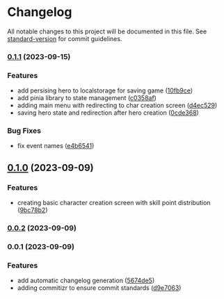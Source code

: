 # Changelog

All notable changes to this project will be documented in this file. See [standard-version](https://github.com/conventional-changelog/standard-version) for commit guidelines.

### [0.1.1](https://github.com/tomaszbawor/padron/compare/v0.1.0...v0.1.1) (2023-09-15)


### Features

* add persising hero to localstorage for saving game ([10fb9ce](https://github.com/tomaszbawor/padron/commit/10fb9ce95ed590b89f9e83fc0865ed2fdcf8b0c6))
* add pinia library to state management ([c0358af](https://github.com/tomaszbawor/padron/commit/c0358af1928fd6e19010cf4befb47c9fa3dd5964))
* adding main menu with redirecting to char creation screen ([d4ec529](https://github.com/tomaszbawor/padron/commit/d4ec5291e4ea16f6bf0d0db463a93b5daddfb145))
* saving hero state and redirection after hero creation ([0cde368](https://github.com/tomaszbawor/padron/commit/0cde368d80ba87afc49ed7c836497865d1e3e4eb))


### Bug Fixes

* fix event names ([e4b6541](https://github.com/tomaszbawor/padron/commit/e4b654176d8bb2e3407e7cf88f9aa82f9f753db5))

## [0.1.0](https://github.com/tomaszbawor/padron/compare/v0.0.2...v0.1.0) (2023-09-09)


### Features

* creating basic character creation screen with skill point distribution ([9bc78b2](https://github.com/tomaszbawor/padron/commit/9bc78b2b773f0ab243176d70551395bccf2f8542))

### [0.0.2](https://github.com/tomaszbawor/padron/compare/v0.0.1...v0.0.2) (2023-09-09)

### 0.0.1 (2023-09-09)


### Features

* add automatic changelog generation ([5674de5](https://github.com/tomaszbawor/padron/commit/5674de5da50051c891c3968e82fb856a189af9f9))
* adding commitizr to ensure commit standards ([d9e7063](https://github.com/tomaszbawor/padron/commit/d9e706394a9a56dfbc69c3c3bc6f6058c9228d3d))

